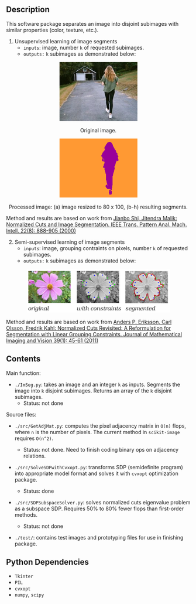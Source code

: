 Description
-----------
This software package separates an image into disjoint subimages with similar properties (color, texture, etc.).


1. Unsupervised learning of image segments
   - `inputs`: image, number `k` of requested subimages.
   - `outputs:` `k` subimages as demonstrated below:

<p align="center"> 
<img src="person_walking_small.jpg">
</p>
<p align="center">
Original image.
</p>

<p align="center">
<img src="person_walking_seg.png">
</p>
<p align="center">
Processed image: (a) image resized to 80 x 100, (b-h) resulting segments.
</p>


Method and results are based on work from [Jianbo Shi, Jitendra Malik:
Normalized Cuts and Image Segmentation. IEEE Trans. Pattern Anal. Mach. Intell. 22(8): 888-905 (2000)](https://www2.eecs.berkeley.edu/Research/Projects/CS/vision/grouping/papers/sm_pami00.pdf)


2. Semi-supervised learning of image segments 
   - `inputs`: image, grouping contraints on pixels, number `k` of requested subimages.
   - `outputs:` `k` subimages as demonstrated below:

<p align="center">
<img src="flower_segmentation_with_constraints.png">
</p>


Method and results are based on work from [Anders P. Eriksson, Carl Olsson, Fredrik Kahl:
Normalized Cuts Revisited: A Reformulation for Segmentation with Linear Grouping Constraints. Journal of Mathematical Imaging and Vision 39(1): 45-61 (2011)](http://www2.maths.lth.se/vision/publdb/reports/pdf/eriksson-olsson-etal-jmiv-10.pdf)

Contents
--------

Main function:

* `./ImSeg.py`: takes an image and an integer `k` as inputs. Segments the image into `k` disjoint subimages. Returns an array of the `k` disjoint subimages. 
   - Status: not done

Source files:

* `./src/GetAdjMat.py`: computes the pixel adjacency matrix in `O(n)` flops, where `n` is the number of pixels.  The current method in `scikit-image` requires `O(n^2)`.
   - Status: not done.  Need to finish coding binary ops on adjacency relations.

* `./src/SolveSDPwithCvxopt.py`: transforms SDP (semidefinite program) into  appropriate model format and solves it with `cvxopt` optimization package.
   - Status: done

* `./src/SDPSubspaceSolver.py`: solves normalized cuts eigenvalue problem as a subspace SDP.  Requires 50% to 80% fewer flops than first-order methods.  
   - Status: not done

* `./test/`: contains test images and prototyping files for use in finishing package.


Python Dependencies
-------------------
* `Tkinter`
* `PIL`
* `cvxopt`
* `numpy`, `scipy`

